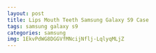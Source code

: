 ```yaml
---
layout: post
title: Lips Mouth Teeth Samsung Galaxy S9 Case
tags: samsung galaxy s9
categories: samsung
img: 1EkvPdWG8DGGVfMNcijNflj-LqlyqMLjZ
---
```

